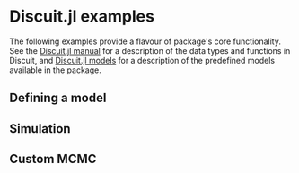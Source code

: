 # Discuit.jl examples

The following examples provide a flavour of package's core functionality. See the [Discuit.jl manual](@ref) for a description of the data types and functions in Discuit, and [Discuit.jl models](@ref) for a description of the predefined models available in the package.

## Defining a model


## Simulation


## Custom MCMC

